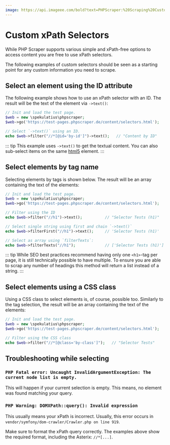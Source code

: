 ```yaml
---
image: https://api.imageee.com/bold?text=PHPScraper:%20Scraping%20Custom%20Elements&bg_image=https://images.unsplash.com/photo-1542762933-ab3502717ce7
---
```


# Custom xPath Selectors

While PHP Scraper supports various simple and xPath-free options to access content you are free to use xPath selectors.

The following examples of custom selectors should be seen as a starting point for any custom information you need to scrape.


## Select an element using the ID attribute

The following example shows how to use an xPath selector with an ID. The result will be the text of the element via `->text()`:

```php
// Init and load the test page.
$web = new \spekulatius\phpscraper;
$web->go('https://test-pages.phpscraper.de/content/selectors.html');

// Select `->text()` using an ID.
echo $web->filter("//*[@id='by-id']")->text();   // "Content by ID"
```

::: tip
This example uses `->text()` to get the textual content. You can also sub-select items on the same [html5](https://github.com/Masterminds/html5-php) element.
:::


## Select elements by tag name

Selecting elements by tags is shown below. The result will be an array containing the text of the elements:

```php
// Init and load the test page.
$web = new \spekulatius\phpscraper;
$web->go('https://test-pages.phpscraper.de/content/selectors.html');

// Filter using the ID
echo $web->filter("//h1")->text();          // "Selector Tests (h1)"

// Select single string using first and chain `->text()`
echo $web->filterFirst("//h1")->text();     // 'Selector Tests (h1)'

// Select as array using `filterTexts`:
echo $web->filterTexts("//h1");             // ['Selector Tests (h1)']
```

::: tip
While SEO best practices recommend having only one `<h1>`-tag per page, it is still technically possible to have multiple. To ensure you are able to scrap any number of headings this method will return a list instead of a string.
:::


## Select elements using a CSS class

Using a CSS class to select elements is, of course, possible too. Similarly to the tag selection, the result will be an array containing the text of the elements:

```php
// Init and load the test page.
$web = new \spekulatius\phpscraper;
$web->go('https://test-pages.phpscraper.de/content/selectors.html');

// Filter using the CSS class
echo $web->filter("//*[@class='by-class']");   // "Selector Tests"
```

## Troubleshooting while selecting

### `PHP Fatal error: Uncaught InvalidArgumentException: The current node list is empty.`

This will happen if your current selection is empty. This means, no element was found matching your query.

### `PHP Warning: DOMXPath::query(): Invalid expression`

This usually means your xPath is incorrect. Usually, this error occurs in `vendor/symfony/dom-crawler/Crawler.php on line 919`.

Make sure to format the xPath query correctly. The examples above show the required format, including the Asterix: `//*[...]`.

